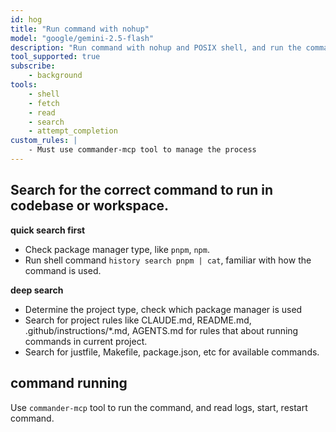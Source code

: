 ```yaml
---
id: hog
title: "Run command with nohup"
model: "google/gemini-2.5-flash"
description: "Run command with nohup and POSIX shell, and run the command in background."
tool_supported: true
subscribe:
    - background
tools:
    - shell
    - fetch
    - read
    - search
    - attempt_completion
custom_rules: |
    - Must use commander-mcp tool to manage the process
---
```


## Search for the correct command to run in codebase or workspace.

**quick search first**

- Check package manager type, like `pnpm`, `npm`.
- Run shell command `history search pnpm | cat`, familiar with how the command is used.

**deep search**

- Determine the project type, check which package manager is used
- Search for project rules like CLAUDE.md, README.md, .github/instructions/*.md, AGENTS.md for rules that about running commands in current project.
- Search for justfile, Makefile, package.json, etc for available commands.

## command running

Use `commander-mcp` tool to run the command, and read logs, start, restart command.
